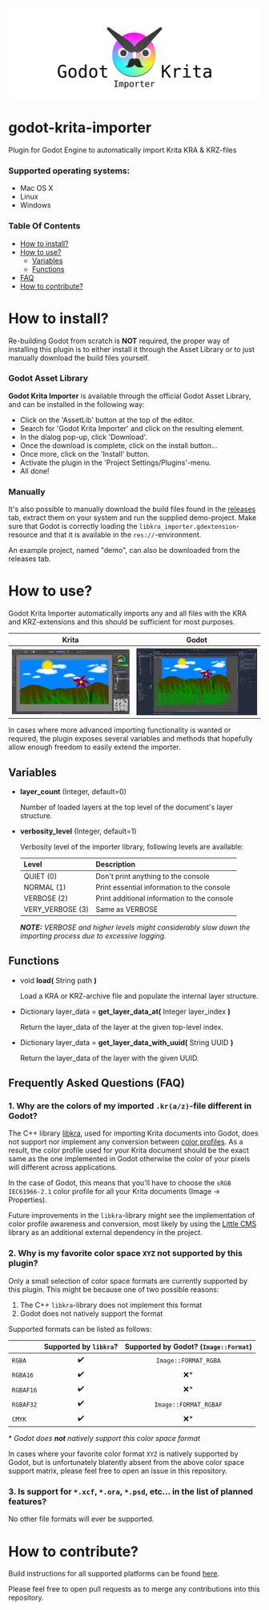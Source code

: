 ![Godot Krita Importer banner](icon/godot-krita-importer-banner.png?raw=true "Godot Krita Importer Banner")

# godot-krita-importer

Plugin for Godot Engine to automatically import Krita KRA & KRZ-files

### Supported operating systems:
- Mac OS X
- Linux
- Windows

### Table Of Contents

- [How to install?](#how-to-install)
- [How to use?](#how-to-use)
  - [Variables](#variables)
  - [Functions](#functions)
- [FAQ](#faq)
- [How to contribute?](#how-to-contribute)

# <a name="how-to-install">How to install?</a>

Re-building Godot from scratch is **NOT** required, the proper way of installing this plugin is to either install it through the Asset Library or to just manually download the build files yourself.

### Godot Asset Library

**Godot Krita Importer** is available through the official Godot Asset Library, and can be installed in the following way:

- Click on the 'AssetLib' button at the top of the editor.
- Search for 'Godot Krita Importer' and click on the resulting element.
- In the dialog pop-up, click 'Download'.
- Once the download is complete, click on the install button...
- Once more, click on the 'Install' button.
- Activate the plugin in the 'Project Settings/Plugins'-menu.
- All done!

### Manually

It's also possible to manually download the build files found in the [releases](https://github.com/2shady4u/godot-krita-importer/releases) tab, extract them on your system and run the supplied demo-project. Make sure that Godot is correctly loading the `libkra_importer.gdextension`-resource and that it is available in the `res://`-environment.

An example project, named "demo", can also be downloaded from the releases tab.

# <a name="how-to-use">How to use?</a>

Godot Krita Importer automatically imports any and all files with the KRA and KRZ-extensions and this should be sufficient for most purposes.

Krita                      |  Godot
:-------------------------:|:-------------------------:
![Krita source file](readme/krita_source_file.png?raw=true "Krita source file") | ![Imported result in Godot](readme/godot_imported_scene.png?raw=true "Imported result in Godot")

In cases where more advanced importing functionality is wanted or required, the plugin exposes several variables and methods that hopefully allow enough freedom to easily extend the importer.

## <a name="variables">Variables</a>

- **layer_count** (Integer, default=0)

    Number of loaded layers at the top level of the document's layer structure. 

- **verbosity_level** (Integer, default=1)

    Verbosity level of the importer library, following levels are available:
    
    | Level            | Description                                 |
    |----------------- | ------------------------------------------- |
    | QUIET (0)        | Don't print anything to the console         |
    | NORMAL (1)       | Print essential information to the console  |
    | VERBOSE (2)      | Print additional information to the console |
    | VERY_VERBOSE (3) | Same as VERBOSE                             |
    
    ***NOTE:** VERBOSE and higher levels might considerably slow down the importing process due to excessive logging.*

## <a name="functions">Functions</a>

- void **load(** String path **)**

    Load a KRA or KRZ-archive file and populate the internal layer structure.

- Dictionary layer_data = **get_layer_data_at(** Integer layer_index **)**

    Return the layer_data of the layer at the given top-level index.

- Dictionary layer_data = **get_layer_data_with_uuid(** String UUID **)**

    Return the layer_data of the layer with the given UUID.

## <a name="faq">Frequently Asked Questions (FAQ)</a>

### 1. Why are the colors of my imported `.kr(a/z)`-file different in Godot?

The C++ library [libkra](https://github.com/2shady4u/libkra), used for importing Krita documents into Godot, does not support nor implement any conversion between [color profiles](https://en.wikipedia.org/wiki/ICC_profile). As a result, the color profile used for your Krita document should be the exact same as the one implemented in Godot otherwise the color of your pixels will different across applications.

In the case of Godot, this means that you'll have to choose the `sRGB IEC61966-2.1` color profile for all your Krita documents (Image -> Properties).

Future improvements in the `libkra`-library might see the implementation of color profile awareness and conversion, most likely by using the [Little CMS](https://www.littlecms.com/) library as an additional external dependency in the project.

### 2. Why is my favorite color space `XYZ` not supported by this plugin?

Only a small selection of color space formats are currently supported by this plugin. 
This might be because one of two possible reasons:

1. The C++ `libkra`-library does not implement this format
2. Godot does not natively support the format 

Supported formats can be listed as follows:

|           | Supported by `libkra`? | Supported by Godot? (`Image::Format`) |
|-----------|:----------------------:|:-------------------------------------:|
| `RGBA`    | :heavy_check_mark:     | `Image::FORMAT_RGBA`                  |
| `RGBA16`  | :heavy_check_mark:     | :x:*                                  |
| `RGBAF16` | :heavy_check_mark:     | :x:*                                  |
| `RGBAF32` | :heavy_check_mark:     | `Image::FORMAT_RGBAF`                 |
| `CMYK`    | :heavy_check_mark:     | :x:*                                  |

\* *Godot does **not** natively support this color space format*

In cases where your favorite color format `XYZ` is natively supported by Godot, but is unfortunately blatently absent from the above color space support matrix, please feel free to open an issue in this repository.

### 3. Is support for `*.xcf`, `*.ora`, `*.psd`, etc... in the list of planned features?

No other file formats will ever be supported.

# <a name="how-to-contribute">How to contribute?</a>

Build instructions for all supported platforms can be found [here](docs/BUILD_INSTRUCTIONS.md).

Please feel free to open pull requests as to merge any contributions into this repository.